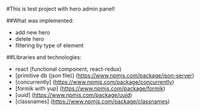 #This is test project with hero admin panel!

##What was implemented:
 - add new hero
 - delete hero
 - filtering by type of element

##Libraries and technologies:
 - react (functional component, react-redux)
 - [primitive db (json file)] (https://www.npmjs.com/package/json-server)
 - [concurrently] (https://www.npmjs.com/package/concurrently)
 - [formik with yup] (https://www.npmjs.com/package/formik)
 - [uuid] (https://www.npmjs.com/package/uuid)
 - [classnames] (https://www.npmjs.com/package/classnames)